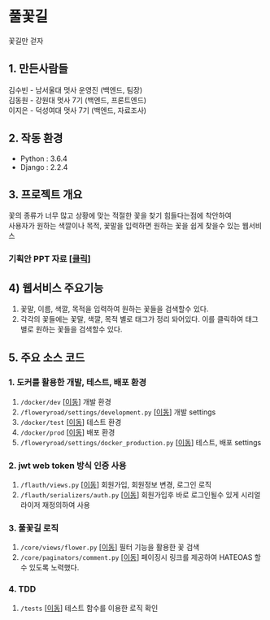 # 풀꽃길
꽃길만 걷자

## 1. 만든사람들
김수빈 - 남서울대 멋사 운영진 (백엔드, 팀장)<br/>
김동원 - 강원대 멋사 7기 (백엔드, 프론트엔드)<br/>
이지은 - 덕성여대 멋사 7기 (백엔드, 자료조사)

## 2. 작동 환경
* Python : 3.6.4
* Django : 2.2.4

## 3. 프로젝트 개요
꽃의 종류가 너무 많고 상황에 맞는 적절한 꽃을 찾기 힘들다는점에 착안하여<br/>
사용자가 원하는 색깔이나 목적, 꽃말을 입력하면 원하는 꽃을 쉽게 찾을수 있는 웹서비스 
### 기획안 PPT 자료 [<a href="https://github.com/lunacircle4/floweryroad-backend/blob/master/presentation.pdf?raw=true" target="_blank">클릭</a>]

## 4) 웹서비스 주요기능
1. 꽃말, 이름, 색깔, 목적을 입력하여 원하는 꽃들을 검색할수 있다.
2. 각각의 꽃들에는 꽃말, 색깔, 목적 별로 태그가 정리 돠어있다. 이를 클릭하여 태그별로 원하는 꽃들을 검색할수 있다.

## 5. 주요 소스 코드
### 1. 도커를 활용한 개발, 테스트, 배포 환경
1. ```/docker/dev``` [<a href="/docker/dev">이동</a>] 개발 환경
2. ```/floweryroad/settings/development.py``` [<a href="/floweryroad/settings/development.py">이동</a>] 개발 settings
3. ```/docker/test``` [<a href="/docker/test">이동</a>] 테스트 환경
4. ```/docker/prod``` [<a href="/docker/prod">이동</a>] 배포 환경
5. ```/floweryroad/settings/docker_production.py``` [<a href="/floweryroad/settings/docker_production.py">이동</a>] 테스트, 배포 settings

### 2. jwt web token 방식 인증 사용
1. ```/flauth/views.py``` [<a href="/flauth/views.py">이동</a>] 회원가입, 회원정보 변경, 로그인 로직
2. ```/flauth/serializers/auth.py``` [<a href="/flauth/serializers/auth.py">이동</a>] 회원가입후 바로 로그인될수 있게 시리얼라이저 재정의하여 사용

### 3. 풀꽃길 로직
1. ```/core/views/flower.py``` [<a href="/core/views/flower.py">이동</a>] 필터 기능을 활용한 꽃 검색
2. ```/core/paginators/comment.py``` [<a href="/core/paginators/comment.py">이동</a>] 페이징시 링크를 제공하여 HATEOAS 할수 있도록 노력했다.

### 4. TDD
1. ```/tests``` [<a href="/tests">이동</a>] 테스트 함수를 이용한 로직 확인

